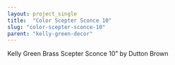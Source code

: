 ```yaml
---
layout: project_single
title:  "Color Scepter Sconce 10"
slug: "color-scepter-sconce-10"
parent: "kelly-green-decor"
---
```

Kelly Green Brass Scepter Sconce 10” by Dutton Brown